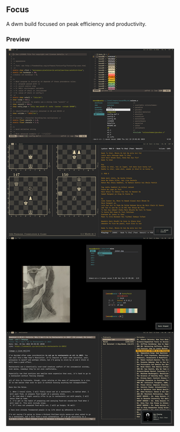 ## Focus
A dwm build focused on peak efficiency and productivity.<br>
### Preview
<img src=../.assets/focus.png />
